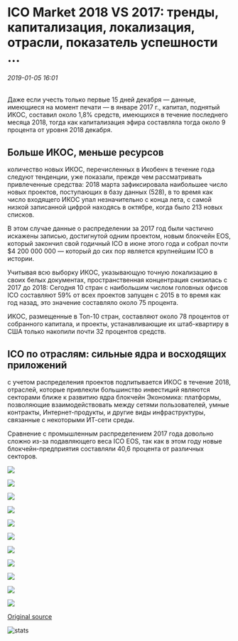 # ICO Market 2018 VS 2017: тренды, капитализация, локализация, отрасли, показатель успешности ...

###### 2019-01-05 16:01

Даже если учесть только первые 15 дней декабря — данные, имеющиеся на момент печати — в январе 2017 г., капитал, поднятый ИКОС, составил около 1,8% средств, имеющихся в течение последнего месяца 2018, тогда как капитализация эфира составляла тогда около 9 процента от уровня 2018 декабря.

## Больше ИКОС, меньше ресурсов

количество новых ИКОС, перечисленных в Икобенч в течение года следуют тенденции, уже показали, прежде чем рассматривать привлеченные средства: 2018 марта зафиксировала наибольшее число новых проектов, поступающих в базу данных (528), в то время как число входящего ИКОС упал незначительно с конца лета, с самой низкой записанной цифрой находясь в октябре, когда было 213 новых списков.

В этом случае данные о распределении за 2017 год были частично искажены записью, достигнутой одним проектом, новым блокчейн EOS, который закончил свой годичный ICO в июне этого года и собрал почти $4 200 000 000 — который до сих пор является крупнейшим ICO в истории.

Учитывая всю выборку ИКОС, указывающую точную локализацию в своих белых документах, пространственная концентрация снизилась с 2017 до 2018: Сегодня 10 стран с наибольшим числом головных офисов ICO составляют 59% от всех проектов запущен с 2015 в то время как год назад, это значение составляло около 75 процента.

ИКОС, размещенные в Топ-10 стран, составляют около 78 процентов от собранного капитала, и проекты, устанавливающие их штаб-квартиру в США только накопили почти 32 процентов средств.

## ICO по отраслям: сильные ядра и восходящих приложений

с учетом распределения проектов подпитывается ИКОС в течение 2018, отраслей, которые привлекли большинство инвестиций являются секторами ближе к развитию ядра блокчейн Экономика: платформы, позволяющие взаимодействовать между сетями пользователей, умные контракты, Интернет-продукты, и другие виды инфраструктуры, связанные с некоторыми ИТ-сети среды.

Сравнение с промышленным распределением 2017 года довольно сложно из-за подавляющего веса ICO EOS, так как в этом году новые блокчейн-предприятия составляли 40,6 процента от различных секторов.

![](https://s3.cointelegraph.com/storage/uploads/view/6debf62cb873701bcc4fb796cdc10baf.png)

![](https://s3.cointelegraph.com/storage/uploads/view/97f76b9268f92fed3ac50ecacadeff23.png)

![](https://s3.cointelegraph.com/storage/uploads/view/0767df9ae4a5623ffc54c4e49dc09c53.png)

![](https://s3.cointelegraph.com/storage/uploads/view/89f751ff32f54e637753698387e65f7d.png)

![](https://s3.cointelegraph.com/storage/uploads/view/b2b6437719394e2fa561a2fe52699cde.png)

![](https://s3.cointelegraph.com/storage/uploads/view/2056629ab6527fd9744cbea67d1185c1.png)

![](https://s3.cointelegraph.com/storage/uploads/view/8f3b2c2978370766f4b503b894bf93c0.png)

![](https://s3.cointelegraph.com/storage/uploads/view/73ead97a35030495d407b7b2a31c5f88.png)

![](https://s3.cointelegraph.com/storage/uploads/view/4bd25496b9ab6451df82c828925c113f.png)

![](https://s3.cointelegraph.com/storage/uploads/view/f3f39dc52aa5ed63d77ef3ebbe3b5f3a.png)

![](https://s3.cointelegraph.com/storage/uploads/view/8e96201e14d11ab70fefea28cf17c25a.png)

[Original source](https://cointelegraph.com/news/ico-market-2018-vs-2017-trends-capitalization-localization-industries-success-rate)

![stats](https://c.statcounter.com/11760860/0/a89fa40b/1/ "stats")